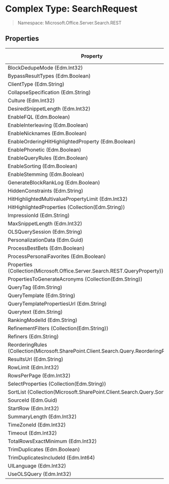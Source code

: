 # Complex Type: SearchRequest

> Namespace: Microsoft.Office.Server.Search.REST

## Properties

Property | SPO | SP 2019 | SP 2016 | SP 2013
----------|:---:|:-------:|:-------:|:-------:
BlockDedupeMode (Edm.Int32) | ✅ | ✅ | ✅ | ✅
BypassResultTypes (Edm.Boolean) | ✅ | ✅ | ✅ | ✅
ClientType (Edm.String) | ✅ | ✅ | ✅ | ✅
CollapseSpecification (Edm.String) | ✅ | ✅ | ✅ | ✅
Culture (Edm.Int32) | ✅ | ✅ | ✅ | ✅
DesiredSnippetLength (Edm.Int32) | ✅ | ✅ | ✅ | ✅
EnableFQL (Edm.Boolean) | ✅ | ✅ | ✅ | ✅
EnableInterleaving (Edm.Boolean) | ✅ | ✅ | ✅ | ✅
EnableNicknames (Edm.Boolean) | ✅ | ✅ | ✅ | ✅
EnableOrderingHitHighlightedProperty (Edm.Boolean) | ✅ | ✅ | ✅ | ✅
EnablePhonetic (Edm.Boolean) | ✅ | ✅ | ✅ | ✅
EnableQueryRules (Edm.Boolean) | ✅ | ✅ | ✅ | ✅
EnableSorting (Edm.Boolean) | ✅ | ✅ | ✅ | ✅
EnableStemming (Edm.Boolean) | ✅ | ✅ | ✅ | ✅
GenerateBlockRankLog (Edm.Boolean) | ✅ | ✅ | ✅ | ✅
HiddenConstraints (Edm.String) | ✅ | ✅ | ✅ | ✅
HitHighlightedMultivaluePropertyLimit (Edm.Int32) | ✅ | ✅ | ✅ | ✅
HitHighlightedProperties (Collection(Edm.String)) | ✅ | ✅ | ✅ | ✅
ImpressionId (Edm.String) | ✅ | ✅ | ✅ | ✅
MaxSnippetLength (Edm.Int32) | ✅ | ✅ | ✅ | ✅
OLSQuerySession (Edm.String) | ✅ | ✅ | ❌ | ❌
PersonalizationData (Edm.Guid) | ✅ | ✅ | ✅ | ✅
ProcessBestBets (Edm.Boolean) | ✅ | ✅ | ✅ | ✅
ProcessPersonalFavorites (Edm.Boolean) | ✅ | ✅ | ✅ | ✅
Properties (Collection(Microsoft.Office.Server.Search.REST.QueryProperty)) | ✅ | ✅ | ✅ | ✅
PropertiesToGenerateAcronyms (Collection(Edm.String)) | ✅ | ❌ | ❌ | ❌
QueryTag (Edm.String) | ✅ | ✅ | ✅ | ✅
QueryTemplate (Edm.String) | ✅ | ✅ | ✅ | ✅
QueryTemplatePropertiesUrl (Edm.String) | ✅ | ✅ | ✅ | ✅
Querytext (Edm.String) | ✅ | ✅ | ✅ | ✅
RankingModelId (Edm.String) | ✅ | ✅ | ✅ | ✅
RefinementFilters (Collection(Edm.String)) | ✅ | ✅ | ✅ | ✅
Refiners (Edm.String) | ✅ | ✅ | ✅ | ✅
ReorderingRules (Collection(Microsoft.SharePoint.Client.Search.Query.ReorderingRule)) | ✅ | ✅ | ✅ | ✅
ResultsUrl (Edm.String) | ✅ | ✅ | ✅ | ✅
RowLimit (Edm.Int32) | ✅ | ✅ | ✅ | ✅
RowsPerPage (Edm.Int32) | ✅ | ✅ | ✅ | ✅
SelectProperties (Collection(Edm.String)) | ✅ | ✅ | ✅ | ✅
SortList (Collection(Microsoft.SharePoint.Client.Search.Query.Sort)) | ✅ | ✅ | ✅ | ✅
SourceId (Edm.Guid) | ✅ | ✅ | ✅ | ✅
StartRow (Edm.Int32) | ✅ | ✅ | ✅ | ✅
SummaryLength (Edm.Int32) | ✅ | ✅ | ✅ | ✅
TimeZoneId (Edm.Int32) | ✅ | ✅ | ✅ | ✅
Timeout (Edm.Int32) | ✅ | ✅ | ✅ | ✅
TotalRowsExactMinimum (Edm.Int32) | ✅ | ✅ | ✅ | ✅
TrimDuplicates (Edm.Boolean) | ✅ | ✅ | ✅ | ✅
TrimDuplicatesIncludeId (Edm.Int64) | ✅ | ✅ | ✅ | ✅
UILanguage (Edm.Int32) | ✅ | ✅ | ✅ | ✅
UseOLSQuery (Edm.Int32) | ✅ | ✅ | ❌ | ❌